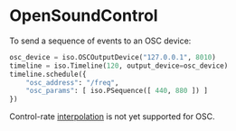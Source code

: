 # OpenSoundControl

To send a sequence of events to an OSC device: 

```python
osc_device = iso.OSCOutputDevice("127.0.0.1", 8010)
timeline = iso.Timeline(120, output_device=osc_device)
timeline.schedule({
    "osc_address": "/freq",
    "osc_params": [ iso.PSequence([ 440, 880 ]) ]
})
```

Control-rate [interpolation](../events/control.md#interpolation) is not yet supported for OSC.